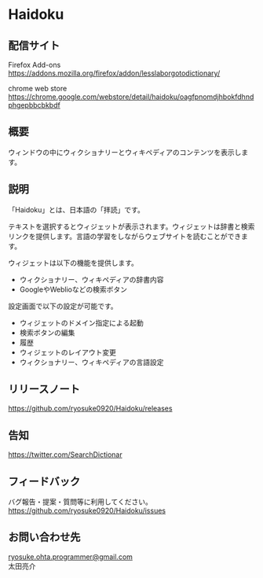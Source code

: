 # Haidoku
## 配信サイト
Firefox Add-ons  
https://addons.mozilla.org/firefox/addon/lesslaborgotodictionary/

chrome web store  
https://chrome.google.com/webstore/detail/haidoku/oagfpnomdjhbokfdhndphgepbbcbkbdf

## 概要
ウィンドウの中にウィクショナリーとウィキペディアのコンテンツを表示します。

## 説明
「Haidoku」とは、日本語の「拝読」です。

テキストを選択するとウィジェットが表示されます。ウィジェットは辞書と検索リンクを提供します。言語の学習をしながらウェブサイトを読むことができます。

ウィジェットは以下の機能を提供します。
* ウィクショナリー、ウィキペディアの辞書内容
* GoogleやWeblioなどの検索ボタン

設定画面で以下の設定が可能です。
* ウィジェットのドメイン指定による起動
* 検索ボタンの編集
* 履歴
* ウィジェットのレイアウト変更
* ウィクショナリー、ウィキペディアの言語設定

## リリースノート
https://github.com/ryosuke0920/Haidoku/releases

## 告知
https://twitter.com/SearchDictionar

## フィードバック
バグ報告・提案・質問等に利用してください。  
https://github.com/ryosuke0920/Haidoku/issues

## お問い合わせ先
ryosuke.ohta.programmer@gmail.com  
太田亮介
